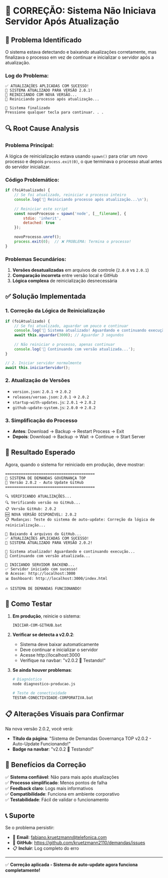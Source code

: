 # 🔧 CORREÇÃO: Sistema Não Iniciava Servidor Após Atualização

## 🚨 **Problema Identificado**

O sistema estava detectando e baixando atualizações corretamente, mas finalizava o processo em vez de continuar e inicializar o servidor após a atualização.

### **Log do Problema:**
```
✅ ATUALIZAÇÕES APLICADAS COM SUCESSO!
🎉 SISTEMA ATUALIZADO PARA VERSÃO 2.0.1!
🔄 REINICIANDO COM NOVA VERSÃO...
🔄 Reiniciando processo após atualização...

🛑 Sistema finalizado
Pressione qualquer tecla para continuar. . .
```

## 🔍 **Root Cause Analysis**

### **Problema Principal:**
A lógica de reinicialização estava usando `spawn()` para criar um novo processo e depois `process.exit(0)`, o que terminava o processo atual antes do servidor inicializar.

### **Código Problemático:**
```javascript
if (foiAtualizado) {
    // Se foi atualizado, reiniciar o processo inteiro
    console.log('🔄 Reiniciando processo após atualização...\n');
    
    // Reiniciar este script
    const novoProcesso = spawn('node', [__filename], {
        stdio: 'inherit',
        detached: true
    });
    
    novoProcesso.unref();
    process.exit(0);  // ❌ PROBLEMA: Termina o processo!
}
```

### **Problemas Secundários:**
1. **Versões desatualizadas** em arquivos de controle (`2.0.0` vs `2.0.1`)
2. **Comparação incorreta** entre versão local e GitHub
3. **Lógica complexa** de reinicialização desnecessária

## ✅ **Solução Implementada**

### **1. Correção da Lógica de Reinicialização**
```javascript
if (foiAtualizado) {
    // Se foi atualizado, aguardar um pouco e continuar
    console.log('🔄 Sistema atualizado! Aguardando e continuando execução...\n');
    await this.aguardar(3000); // Aguardar 3 segundos
    
    // Não reiniciar o processo, apenas continuar
    console.log('🚀 Continuando com versão atualizada...');
}

// 2. Iniciar servidor normalmente
await this.iniciarServidor();
```

### **2. Atualização de Versões**
- `version.json`: `2.0.1` → `2.0.2`
- `releases/versao.json`: `2.0.1` → `2.0.2`
- `startup-with-updates.js`: `2.0.1` → `2.0.2`
- `github-update-system.js`: `2.0.0` → `2.0.2`

### **3. Simplificação do Processo**
- **Antes**: Download → Backup → Restart Process → Exit
- **Depois**: Download → Backup → Wait → Continue → Start Server

## 🚀 **Resultado Esperado**

Agora, quando o sistema for reiniciado em produção, deve mostrar:

```
========================================
🏢 SISTEMA DE DEMANDAS GOVERNANÇA TOP
📅 Versão 2.0.2 - Auto Update GitHub
========================================

🔍 VERIFICANDO ATUALIZAÇÕES...
🔍 Verificando versão no GitHub...
📋 Versão GitHub: 2.0.2
🆕 NOVA VERSÃO DISPONÍVEL: 2.0.2
📋 Mudanças: Teste do sistema de auto-update: Correção da lógica de reinicialização...

🔄 Baixando 4 arquivos do GitHub...
✅ ATUALIZAÇÕES APLICADAS COM SUCESSO!
🎉 SISTEMA ATUALIZADO PARA VERSÃO 2.0.2!

🔄 Sistema atualizado! Aguardando e continuando execução...
🚀 Continuando com versão atualizada...

🎯 INICIANDO SERVIDOR BACKEND...
✅ Servidor iniciado com sucesso!
🌐 Acesse: http://localhost:3000
📊 Dashboard: http://localhost:3000/index.html

🔥 SISTEMA DE DEMANDAS FUNCIONANDO!
```

## 🧪 **Como Testar**

1. **Em produção**, reinicie o sistema:
   ```bash
   INICIAR-COM-GITHUB.bat
   ```

2. **Verificar se detecta a v2.0.2**:
   - Sistema deve baixar automaticamente
   - Deve continuar e inicializar o servidor
   - Acesse http://localhost:3000
   - Verifique na navbar: "v2.0.2 🚀 Testando!"

3. **Se ainda houver problemas**:
   ```bash
   # Diagnóstico
   node diagnostico-producao.js
   
   # Teste de conectividade
   TESTAR-CONECTIVIDADE-CORPORATIVA.bat
   ```

## 📋 **Alterações Visuais para Confirmar**

Na nova versão 2.0.2, você verá:
- **Título da página**: "Sistema de Demandas Governança TOP v2.0.2 - Auto-Update Funcionando!"
- **Badge na navbar**: "v2.0.2 🚀 Testando!"

## 🔧 **Benefícios da Correção**

✅ **Sistema confiável**: Não para mais após atualizações  
✅ **Processo simplificado**: Menos pontos de falha  
✅ **Feedback claro**: Logs mais informativos  
✅ **Compatibilidade**: Funciona em ambiente corporativo  
✅ **Testabilidade**: Fácil de validar o funcionamento  

## 📞 **Suporte**

Se o problema persistir:
- 📧 **Email**: fabiano.kruetzmann@telefonica.com
- 🐛 **GitHub**: https://github.com/kruetzmann2110/demandas/issues
- 📋 **Incluir**: Log completo do erro

---

✅ **Correção aplicada - Sistema de auto-update agora funciona completamente!**